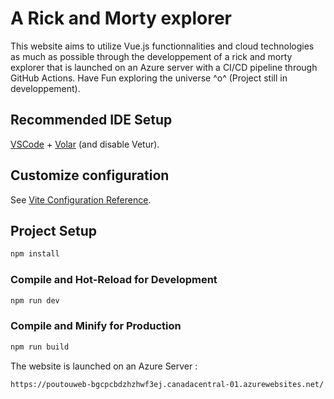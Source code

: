 # A Rick and Morty explorer 

This website aims to utilize Vue.js functionnalities and cloud technologies as much as possible through the developpement of a rick and morty explorer that is launched on an Azure server with a CI/CD pipeline through GitHub Actions. Have Fun exploring the universe ^o^ (Project still in developpement).

## Recommended IDE Setup

[VSCode](https://code.visualstudio.com/) + [Volar](https://marketplace.visualstudio.com/items?itemName=Vue.volar) (and disable Vetur).

## Customize configuration

See [Vite Configuration Reference](https://vite.dev/config/).

## Project Setup

```sh
npm install
```

### Compile and Hot-Reload for Development

```sh
npm run dev
```

### Compile and Minify for Production

```sh
npm run build
```

The website is launched on an Azure Server :
```sh
https://poutouweb-bgcpcbdzhzhwf3ej.canadacentral-01.azurewebsites.net/
```


